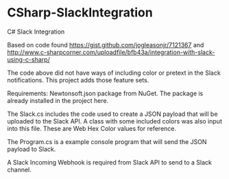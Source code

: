 # CSharp-SlackIntegration
C# Slack Integration

Based on code found https://gist.github.com/jogleasonjr/7121367 and http://www.c-sharpcorner.com/uploadfile/bfb43a/integration-with-slack-using-c-sharp/

The code above did not have ways of including color or pretext in the Slack notifications. 
This project adds those feature sets.

Requirements:
Newtonsoft.json package from NuGet. The package is already installed in the project here.

The Slack.cs includes the code used to create a JSON payload that will be uploaded to the Slack API. A class with some included colors was also input into this file. These are Web Hex Color values for reference. 

The Program.cs is a example console program that will send the JSON payload to Slack. 

A Slack Incoming Webhook is required from Slack API to send to a Slack channel. 
